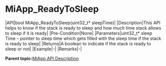 # MiApp\_ReadyToSleep

|API|bool MiApp\_ReadyToSleep\(uint32\_t\* sleepTime\)|
|Description|This API helps to know if the stack is ready to sleep and how much time stack allows to sleep if it is ready|
|Pre-Condition|None|
|Parameters|uint32\_t\* sleep Time – pointer to sleep time which gets filled with the sleep time if the stack is ready to sleep|
|Returns|A boolean to indicate if the stack is ready to sleep or not|
|Example|-|
|Remarks|-|

**Parent topic:**[MiApp API Description](GUID-A47B6424-A497-498C-8B1E-044F12F201A6.md)

